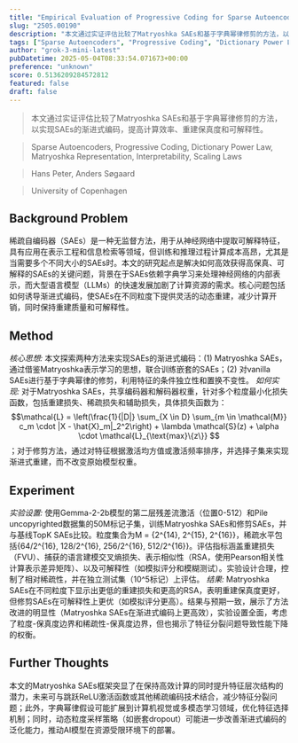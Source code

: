 ```yaml
---
title: "Empirical Evaluation of Progressive Coding for Sparse Autoencoders"
slug: "2505.00190"
description: "本文通过实证评估比较了Matryoshka SAEs和基于字典幂律修剪的方法，以实现SAEs的渐进式编码，提高计算效率、重建保真度和可解释性。"
tags: ["Sparse Autoencoders", "Progressive Coding", "Dictionary Power Law", "Matryoshka Representation", "Interpretability", "Scaling Laws"]
author: "grok-3-mini-latest"
pubDatetime: 2025-05-04T08:33:54.071673+00:00
preference: "unknown"
score: 0.5136209284572812
featured: false
draft: false
---
```


> 本文通过实证评估比较了Matryoshka SAEs和基于字典幂律修剪的方法，以实现SAEs的渐进式编码，提高计算效率、重建保真度和可解释性。

> Sparse Autoencoders, Progressive Coding, Dictionary Power Law, Matryoshka Representation, Interpretability, Scaling Laws 

> Hans Peter, Anders Søgaard

> University of Copenhagen 

## Background Problem

稀疏自编码器（SAEs）是一种无监督方法，用于从神经网络中提取可解释特征，具有应用在表示工程和信息检索等领域，但训练和推理过程计算成本高昂，尤其是当需要多个不同大小的SAEs时。本文的研究起点是解决如何高效获得高保真、可解释的SAEs的关键问题，背景在于SAEs依赖字典学习来处理神经网络的内部表示，而大型语言模型（LLMs）的快速发展加剧了计算资源的需求。核心问题包括如何诱导渐进式编码，使SAEs在不同粒度下提供灵活的动态重建，减少计算开销，同时保持重建质量和可解释性。

## Method

*核心思想:* 本文探索两种方法来实现SAEs的渐进式编码：(1) Matryoshka SAEs，通过借鉴Matryoshka表示学习的思想，联合训练嵌套的SAEs；(2) 对vanilla SAEs进行基于字典幂律的修剪，利用特征的条件独立性和置换不变性。
*如何实现:* 对于Matryoshka SAEs，共享编码器和解码器权重，针对多个粒度最小化损失函数，包括重建损失、稀疏损失和辅助损失，具体损失函数为：$$\mathcal{L} = \left(\frac{1}{|D|} \sum_{X \in D} \sum_{m \in \mathcal{M}} c_m \cdot |X - \hat{X}_m|_2^2\right) + \lambda \mathcal{S}(z) + \alpha \cdot \mathcal{L}_{\text{max}\{z\}} $$；对于修剪方法，通过对特征根据激活均方值或激活频率排序，并选择子集来实现渐进式重建，而不改变原始模型权重。

## Experiment

*实验设置:* 使用Gemma-2-2b模型的第二层残差流激活（位置0-512）和Pile uncopyrighted数据集的50M标记子集，训练Matryoshka SAEs和修剪SAEs，并与基线TopK SAEs比较。粒度集合为M = {2^{14}, 2^{15}, 2^{16}}，稀疏水平包括{64/2^{16}, 128/2^{16}, 256/2^{16}, 512/2^{16}}。评估指标涵盖重建损失（FVU）、捕获的语言建模交叉熵损失、表示相似性（RSA，使用Pearson相关性计算表示差异矩阵）、以及可解释性（如模拟评分和模糊测试）。实验设计合理，控制了相对稀疏性，并在独立测试集（10^5标记）上评估。
*结果:* Matryoshka SAEs在不同粒度下显示出更低的重建损失和更高的RSA，表明重建保真度更好，但修剪SAEs在可解释性上更优（如模拟评分更高）。结果与预期一致，展示了方法改进的明显性（Matryoshka SAEs在渐进式编码上更高效），实验设置全面，考虑了粒度-保真度边界和稀疏性-保真度边界，但也揭示了特征分裂问题导致性能下降的权衡。

## Further Thoughts 

本文的Matryoshka SAEs框架突显了在保持高效计算的同时提升特征层次结构的潜力，未来可与跳跃ReLU激活函数或其他稀疏编码技术结合，减少特征分裂问题；此外，字典幂律假设可能扩展到计算机视觉或多模态学习领域，优化特征选择机制；同时，动态粒度采样策略（如嵌套dropout）可能进一步改善渐进式编码的泛化能力，推动AI模型在资源受限环境下的部署。